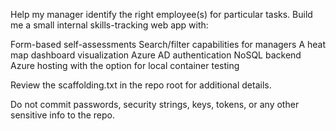 Help my manager identify the right employee(s) for particular tasks. Build me a small internal skills-tracking web app with:

Form-based self-assessments
Search/filter capabilities for managers
A heat map dashboard visualization
Azure AD authentication
NoSQL backend
Azure hosting with the option for local container testing

Review the scaffolding.txt in the repo root for additional details.

Do not commit passwords, security strings, keys, tokens, or any other sensitive info to the repo.